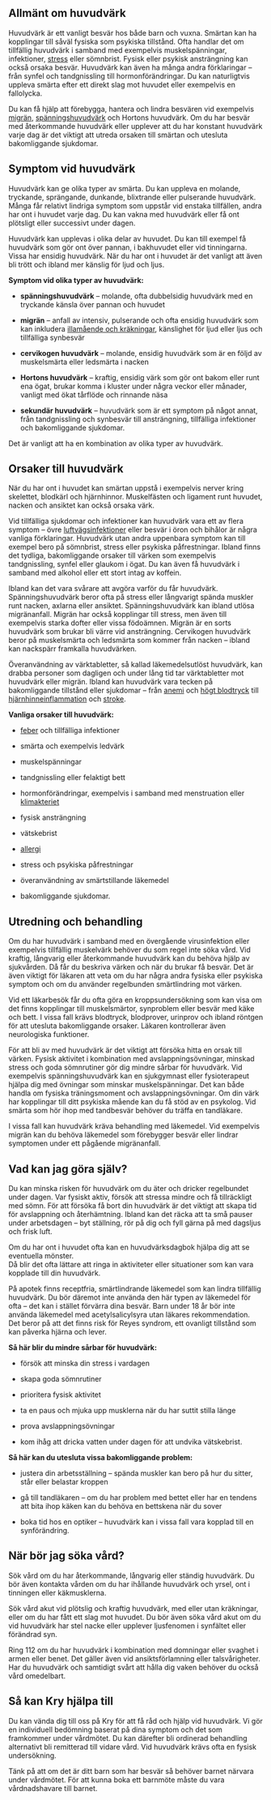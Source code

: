Allmänt om huvudvärk
--------------------

Huvudvärk är ett vanligt besvär hos både barn och vuxna. Smärtan kan ha kopplingar till såväl fysiska som psykiska tillstånd. Ofta handlar det om tillfällig huvudvärk i samband med exempelvis muskelspänningar, infektioner, [stress](https://www.kry.se/fakta/stress "stress") eller sömnbrist. Fysisk eller psykisk ansträngning kan också orsaka besvär. Huvudvärk kan även ha många andra förklaringar – från synfel och tandgnissling till hormonförändringar. Du kan naturligtvis uppleva smärta efter ett direkt slag mot huvudet eller exempelvis en fallolycka.

Du kan få hjälp att förebygga, hantera och lindra besvären vid exempelvis [migrän](https://www.kry.se/fakta/migran/ "migran"), [spänningshuvudvärk](https://www.kry.se/fakta/spanningshuvudvark/ "spanningshuvudvark") och Hortons huvudvärk. Om du har besvär med återkommande huvudvärk eller upplever att du har konstant huvudvärk varje dag är det viktigt att utreda orsaken till smärtan och utesluta bakomliggande sjukdomar.

Symptom vid huvudvärk
---------------------

Huvudvärk kan ge olika typer av smärta. Du kan uppleva en molande, tryckande, sprängande, dunkande, blixtrande eller pulserande huvudvärk. Många får relativt lindriga symptom som uppstår vid enstaka tillfällen, andra har ont i huvudet varje dag. Du kan vakna med huvudvärk eller få ont plötsligt eller successivt under dagen.

Huvudvärk kan upplevas i olika delar av huvudet. Du kan till exempel få huvudvärk som gör ont över pannan, i bakhuvudet eller vid tinningarna. Vissa har ensidig huvudvärk. När du har ont i huvudet är det vanligt att även bli trött och ibland mer känslig för ljud och ljus.

**Symptom vid olika typer av huvudvärk:**

*   **spänningshuvudvärk** – molande, ofta dubbelsidig huvudvärk med en tryckande känsla över pannan och huvudet
    
*   **migrän** – anfall av intensiv, pulserande och ofta ensidig huvudvärk som kan inkludera [illamående och kräkningar](https://www.kry.se/fakta/illamaende/ "illamaende-och-krakningar"), känslighet för ljud eller ljus och tillfälliga synbesvär
    
*   **cervikogen huvudvärk** – molande, ensidig huvudvärk som är en följd av muskelsmärta eller ledsmärta i nacken
    
*   **Hortons huvudvärk** – kraftig, ensidig värk som gör ont bakom eller runt ena ögat, brukar komma i kluster under några veckor eller månader, vanligt med ökat tårflöde och rinnande näsa
    
*   **sekundär huvudvärk** – huvudvärk som är ett symptom på något annat, från tandgnissling och synbesvär till ansträngning, tillfälliga infektioner och bakomliggande sjukdomar.
    

Det är vanligt att ha en kombination av olika typer av huvudvärk.

Orsaker till huvudvärk
----------------------

När du har ont i huvudet kan smärtan uppstå i exempelvis nerver kring skelettet, blodkärl och hjärnhinnor. Muskelfästen och ligament runt huvudet, nacken och ansiktet kan också orsaka värk.

Vid tillfälliga sjukdomar och infektioner kan huvudvärk vara ett av flera symptom – övre [luftvägsinfektioner](https://www.kry.se/fakta/luftvagsinfektioner/ "luftvagsinfektioner") eller besvär i öron och bihålor är några vanliga förklaringar. Huvudvärk utan andra uppenbara symptom kan till exempel bero på sömnbrist, stress eller psykiska påfrestningar. Ibland finns det tydliga, bakomliggande orsaker till värken som exempelvis tandgnissling, synfel eller glaukom i ögat. Du kan även få huvudvärk i samband med alkohol eller ett stort intag av koffein.

Ibland kan det vara svårare att avgöra varför du får huvudvärk. Spänningshuvudvärk beror ofta på stress eller långvarigt spända muskler runt nacken, axlarna eller ansiktet. Spänningshuvudvärk kan ibland utlösa migränanfall. Migrän har också kopplingar till stress, men även till exempelvis starka dofter eller vissa födoämnen. Migrän är en sorts huvudvärk som brukar bli värre vid ansträngning. Cervikogen huvudvärk beror på muskelsmärta och ledsmärta som kommer från nacken – ibland kan nackspärr framkalla huvudvärken.

Överanvändning av värktabletter, så kallad läkemedelsutlöst huvudvärk, kan drabba personer som dagligen och under lång tid tar värktabletter mot huvudvärk eller migrän. Ibland kan huvudvärk vara tecken på bakomliggande tillstånd eller sjukdomar – från [anemi](https://www.kry.se/fakta/anemi "anemi") och [högt blodtryck](https://www.kry.se/fakta/hogt-blodtryck/ "hogt-blodtryck") till [hjärnhinneinflammation](https://www.kry.se/fakta/hjarnhinneinflammation/ "hjarnhinneinflammation") och [stroke](https://www.kry.se/fakta/stroke/ "stroke").

**Vanliga orsaker till huvudvärk:**

*   [feber](https://www.kry.se/fakta/feber/ "feber") och tillfälliga infektioner
    
*   smärta och exempelvis ledvärk
    
*   muskelspänningar
    
*   tandgnissling eller felaktigt bett
    
*   hormonförändringar, exempelvis i samband med menstruation eller [klimakteriet](https://www.kry.se/fakta/klimakteriet/ "klimakteriet")
    
*   fysisk ansträngning
    
*   vätskebrist
    
*   [allergi](https://www.kry.se/fakta/allergi/ "allergi")
    
*   stress och psykiska påfrestningar
    
*   överanvändning av smärtstillande läkemedel
    
*   bakomliggande sjukdomar.
    

Utredning och behandling
------------------------

Om du har huvudvärk i samband med en övergående virusinfektion eller exempelvis tillfällig muskelvärk behöver du som regel inte söka vård. Vid kraftig, långvarig eller återkommande huvudvärk kan du behöva hjälp av sjukvården. Då får du beskriva värken och när du brukar få besvär. Det är även viktigt för läkaren att veta om du har några andra fysiska eller psykiska symptom och om du använder regelbunden smärtlindring mot värken.

Vid ett läkarbesök får du ofta göra en kroppsundersökning som kan visa om det finns kopplingar till muskelsmärtor, synproblem eller besvär med käke och bett. I vissa fall krävs blodtryck, blodprover, urinprov och ibland röntgen för att utesluta bakomliggande orsaker. Läkaren kontrollerar även neurologiska funktioner.

För att bli av med huvudvärk är det viktigt att försöka hitta en orsak till värken. Fysisk aktivitet i kombination med avslappningsövningar, minskad stress och goda sömnrutiner gör dig mindre sårbar för huvudvärk. Vid exempelvis spänningshuvudvärk kan en sjukgymnast eller fysioterapeut hjälpa dig med övningar som minskar muskelspänningar. Det kan både handla om fysiska träningsmoment och avslappningsövningar. Om din värk har kopplingar till ditt psykiska mående kan du få stöd av en psykolog. Vid smärta som hör ihop med tandbesvär behöver du träffa en tandläkare.

I vissa fall kan huvudvärk kräva behandling med läkemedel. Vid exempelvis migrän kan du behöva läkemedel som förebygger besvär eller lindrar symptomen under ett pågående migränanfall.

Vad kan jag göra själv?
-----------------------

Du kan minska risken för huvudvärk om du äter och dricker regelbundet under dagen. Var fysiskt aktiv, försök att stressa mindre och få tillräckligt med sömn. För att försöka få bort din huvudvärk är det viktigt att skapa tid för avslappning och återhämtning. Ibland kan det räcka att ta små pauser under arbetsdagen – byt ställning, rör på dig och fyll gärna på med dagsljus och frisk luft.

Om du har ont i huvudet ofta kan en huvudvärksdagbok hjälpa dig att se eventuella mönster.  
Då blir det ofta lättare att ringa in aktiviteter eller situationer som kan vara kopplade till din huvudvärk.

På apotek finns receptfria, smärtlindrande läkemedel som kan lindra tillfällig huvudvärk. Du bör däremot inte använda den här typen av läkemedel för ofta – det kan i stället förvärra dina besvär. Barn under 18 år bör inte använda läkemedel med acetylsalicylsyra utan läkares rekommendation. Det beror på att det finns risk för Reyes syndrom, ett ovanligt tillstånd som kan påverka hjärna och lever.

**Så här blir du mindre sårbar för huvudvärk:**

*   försök att minska din stress i vardagen
    
*   skapa goda sömnrutiner
    
*   prioritera fysisk aktivitet
    
*   ta en paus och mjuka upp musklerna när du har suttit stilla länge
    
*   prova avslappningsövningar
    
*   kom ihåg att dricka vatten under dagen för att undvika vätskebrist.
    

**Så här kan du utesluta vissa bakomliggande problem:**

*   justera din arbetsställning – spända muskler kan bero på hur du sitter, står eller belastar kroppen
    
*   gå till tandläkaren – om du har problem med bettet eller har en tendens att bita ihop käken kan du behöva en bettskena när du sover
    
*   boka tid hos en optiker – huvudvärk kan i vissa fall vara kopplad till en synförändring.
    

När bör jag söka vård?
----------------------

Sök vård om du har återkommande, långvarig eller ständig huvudvärk. Du bör även kontakta vården om du har ihållande huvudvärk och yrsel, ont i tinningen eller käkmusklerna.

Sök vård akut vid plötslig och kraftig huvudvärk, med eller utan kräkningar, eller om du har fått ett slag mot huvudet. Du bör även söka vård akut om du vid huvudvärk har stel nacke eller upplever ljusfenomen i synfältet eller förändrad syn.

Ring 112 om du har huvudvärk i kombination med domningar eller svaghet i armen eller benet. Det gäller även vid ansiktsförlamning eller talsvårigheter. Har du huvudvärk och samtidigt svårt att hålla dig vaken behöver du också vård omedelbart.

Så kan Kry hjälpa till
----------------------

Du kan vända dig till oss på Kry för att få råd och hjälp vid huvudvärk. Vi gör en individuell bedömning baserat på dina symptom och det som framkommer under vårdmötet. Du kan därefter bli ordinerad behandling alternativt bli remitterad till vidare vård. Vid huvudvärk krävs ofta en fysisk undersökning.

Tänk på att om det är ditt barn som har besvär så behöver barnet närvara under vårdmötet. För att kunna boka ett barnmöte måste du vara vårdnadshavare till barnet.